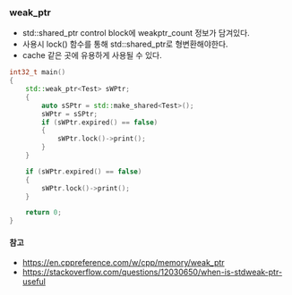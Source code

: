 ### weak_ptr
* std::shared_ptr control block에 weakptr_count 정보가 담겨있다.
* 사용시 lock() 함수를 통해 std::shared_ptr로 형변환해야한다.
* cache 같은 곳에 유용하게 사용될 수 있다.

```C++
int32_t main()
{
    std::weak_ptr<Test> sWPtr;
    {
        auto sSPtr = std::make_shared<Test>();
        sWPtr = sSPtr;
        if (sWPtr.expired() == false)
        {
            sWPtr.lock()->print();
        }
    }

    if (sWPtr.expired() == false)
    {
        sWPtr.lock()->print();
    }

    return 0;
}

```

#### 참고
* https://en.cppreference.com/w/cpp/memory/weak_ptr
* https://stackoverflow.com/questions/12030650/when-is-stdweak-ptr-useful
